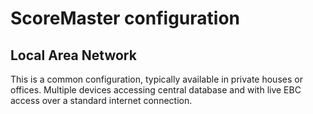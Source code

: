 # ScoreMaster configuration

## Local Area Network

This is a common configuration, typically available in private houses or offices. Multiple devices accessing central database and with live EBC access over a standard internet connection.